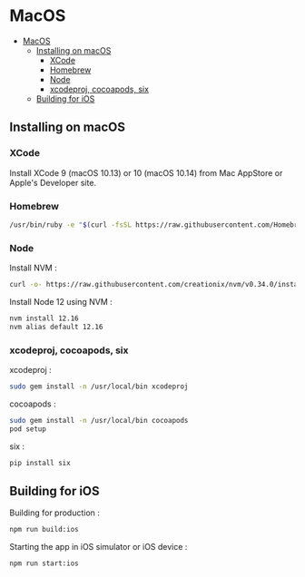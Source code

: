 # MacOS

- [MacOS](#macos)
  - [Installing on macOS](#installing-on-macos)
    - [XCode](#xcode)
    - [Homebrew](#homebrew)
    - [Node](#node)
    - [xcodeproj, cocoapods, six](#xcodeproj-cocoapods-six)
  - [Building for iOS](#building-for-ios)

## Installing on macOS

### XCode

Install XCode 9 (macOS 10.13) or 10 (macOS 10.14) from Mac AppStore or Apple's Developer site.

### Homebrew

```bash
/usr/bin/ruby -e "$(curl -fsSL https://raw.githubusercontent.com/Homebrew/install/master/install)"
```

### Node

Install NVM :

```bash
curl -o- https://raw.githubusercontent.com/creationix/nvm/v0.34.0/install.sh | bash
```

Install Node 12 using NVM :

```bash
nvm install 12.16
nvm alias default 12.16
```

### xcodeproj, cocoapods, six

xcodeproj :

```bash
sudo gem install -n /usr/local/bin xcodeproj
```

cocoapods :

```bash
sudo gem install -n /usr/local/bin cocoapods
pod setup
```

six :

```bash
pip install six
```

## Building for iOS

Building for production :

```bash
npm run build:ios
```

Starting the app in iOS simulator or iOS device :

```bash
npm run start:ios
```
